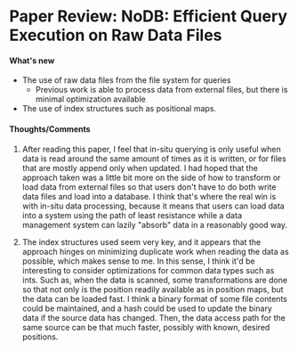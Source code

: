 # Paper Review: NoDB: Efficient Query Execution on Raw Data Files

#### What's new
* The use of raw data files from the file system for queries
    * Previous work is able to process data from external files, but there is minimal optimization available
* The use of index structures such as positional maps.

#### Thoughts/Comments
1. After reading this paper, I feel that in-situ querying is only useful when data is read around the same amount of times as it is written, or for files that are mostly append only when updated. I had hoped that the approach taken was a little bit more on the side of how to transform or load data from external files so that users don't have to do both write data files and load into a database. I think that's where the real win is with in-situ data processing, because it means that users can load data into a system using the path of least resistance while a data management system can lazily "absorb" data in a reasonably good way.

2. The index structures used seem very key, and it appears that the approach hinges on minimizing duplicate work when reading the data as possible, which makes sense to me. In this sense, I think it'd be interesting to consider optimizations for common data types such as ints. Such as, when the data is scanned, some transformations are done so that not only is the position readily available as in position maps, but the data can be loaded fast. I think a binary format of some file contents could be maintained, and a hash could be used to update the binary data if the source data has changed. Then, the data access path for the same source can be that much faster, possibly with known, desired positions.
